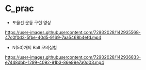 # C_prac

* 포물선 운동 구현 영상

https://user-images.githubusercontent.com/72932028/142935568-47c0f0d3-5fbe-40d5-9169-7aa5468b4efd.mp4

* N(50)개의 Ball 모의실험

https://user-images.githubusercontent.com/72932028/142936833-e7448dbb-1299-4092-91b3-86e99e7a0d03.mp4

